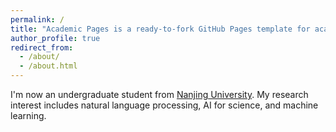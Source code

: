```yaml
---
permalink: /
title: "Academic Pages is a ready-to-fork GitHub Pages template for academic personal websites"
author_profile: true
redirect_from: 
  - /about/
  - /about.html
---
```


I'm now an undergraduate student from [Nanjing University](https://www.nju.edu.cn/). My research interest includes natural language processing, AI for science, and machine learning.

